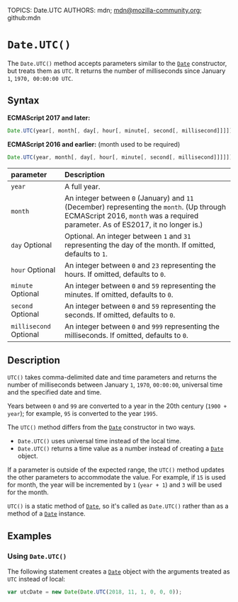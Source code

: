 TOPICS: Date.UTC
AUTHORS: mdn; mdn@mozilla-community.org; github:mdn

# `Date.UTC()`

The `Date.UTC()` method accepts parameters similar to the [`Date`](/en/webfrontend/Date)
constructor, but treats them as `UTC`. It returns the number of milliseconds since January
`1`, `1970, 00:00:00 UTC`.

## Syntax

**ECMAScript 2017 and later:**

```javascript
Date.UTC(year[, month[, day[, hour[, minute[, second[, millisecond]]]]]])
```

**ECMAScript 2016 and earlier:** (month used to be required)

```javascript
Date.UTC(year, month[, day[, hour[, minute[, second[, millisecond]]]]])
```

| parameter | Description |
| :-- | :-- |
| `year` | A full year. |
| `month` | An integer between `0` (January) and `11` (December) representing the `month`. (Up through ECMAScript 2016, `month` was a required parameter. As of ES2017, it no longer is.) |
| `day` Optional | Optional. An integer between `1` and `31` representing the day of the month. If omitted, defaults to `1`.|
| `hour` Optional | An integer between `0` and `23` representing the hours. If omitted, defaults to `0`. |
| `minute` Optional | An integer between `0` and `59` representing the minutes. If omitted, defaults to `0`. |
| `second` Optional | An integer between `0` and `59` representing the seconds. If omitted, defaults to `0`. |
| `millisecond` Optional | An integer between `0` and `999` representing the milliseconds. If omitted, defaults to `0`. |

## Description

`UTC()` takes comma-delimited date and time parameters and returns the number of milliseconds
between January `1`, `1970`, `00:00:00`, universal time and the specified date and time.

Years between `0` and `99` are converted to a year in the 20th century (`1900 + year`); for example,
`95` is converted to the year `1995`.

The `UTC()` method differs from the [`Date`](/en/webfrontend/Date) constructor in two ways.

- `Date.UTC()` uses universal time instead of the local time.
- `Date.UTC()` returns a time value as a number instead of creating a [`Date`](/en/webfrontend/Date)
object.

If a parameter is outside of the expected range, the `UTC()` method updates the other parameters
to accommodate the value. For example, if `15` is used for month, the year will be incremented
by `1` (`year + 1`) and `3` will be used for the month.

`UTC()` is a static method of [`Date`](/en/webfrontend/Date), so it's called as `Date.UTC()` rather
than as a method of a [`Date`](/en/webfrontend/Date) instance.

## Examples

### Using `Date.UTC()`

The following statement creates a [`Date`](/en/webfrontend/Date) object with the arguments treated
as `UTC` instead of local:

```javascript
var utcDate = new Date(Date.UTC(2018, 11, 1, 0, 0, 0));
```
